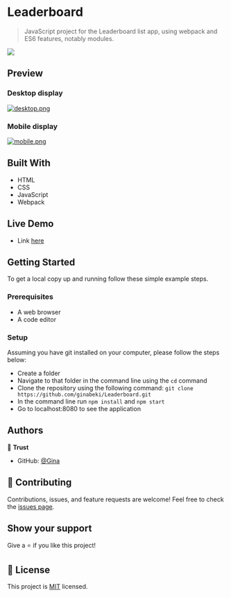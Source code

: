 # Leaderboard
> JavaScript project for the Leaderboard list app, using webpack and ES6 features, notably modules.

![](https://img.shields.io/badge/Microverse-blueviolet)

## Preview
### Desktop display
[![desktop.png](https://i.postimg.cc/135qWrMy/desktop.png)](https://postimg.cc/dLp33dzf)

### Mobile display
[![mobile.png](https://i.postimg.cc/rskhJTby/mobile.png)](https://postimg.cc/2b0Fksrg)

## Built With

- HTML
- CSS
- JavaScript
- Webpack

## Live Demo

- Link [here](https://ginabeki.github.io/Leaderboard/)

## Getting Started

To get a local copy up and running follow these simple example steps.

### Prerequisites

- A web browser
- A code editor

### Setup

Assuming you have git installed on your computer, please follow the steps below:

- Create a folder
- Navigate to that folder in the command line using the `cd` command
- Clone the repository using the following command: `git clone https://github.com/ginabeki/Leaderboard.git`
- In the command line run `npm install` and `npm start`
- Go to localhost:8080 to see the application

## Authors

👤 **Trust**

- GitHub: [@Gina](https://github.com/ginabeki)

## 🤝 Contributing

Contributions, issues, and feature requests are welcome!
Feel free to check the [issues page](../../issues/).

## Show your support

Give a ⭐️ if you like this project!

## 📝 License

This project is [MIT](./LICENSE) licensed.
